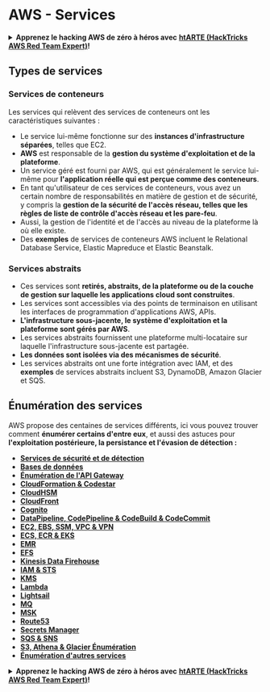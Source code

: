 # AWS - Services

<details>

<summary><strong>Apprenez le hacking AWS de zéro à héros avec</strong> <a href="https://training.hacktricks.xyz/courses/arte"><strong>htARTE (HackTricks AWS Red Team Expert)</strong></a><strong>!</strong></summary>

Autres moyens de soutenir HackTricks :

* Si vous souhaitez voir votre **entreprise annoncée dans HackTricks** ou **télécharger HackTricks en PDF**, consultez les [**PLANS D'ABONNEMENT**](https://github.com/sponsors/carlospolop) !
* Obtenez le [**swag officiel PEASS & HackTricks**](https://peass.creator-spring.com)
* Découvrez [**La Famille PEASS**](https://opensea.io/collection/the-peass-family), notre collection de [**NFTs exclusifs**](https://opensea.io/collection/the-peass-family)
* **Rejoignez le** 💬 [**groupe Discord**](https://discord.gg/hRep4RUj7f) ou le [**groupe telegram**](https://t.me/peass) ou **suivez** moi sur **Twitter** 🐦 [**@carlospolopm**](https://twitter.com/carlospolopm)**.**
* **Partagez vos astuces de hacking en soumettant des PRs aux dépôts github** [**HackTricks**](https://github.com/carlospolop/hacktricks) et [**HackTricks Cloud**](https://github.com/carlospolop/hacktricks-cloud).

</details>

## Types de services

### Services de conteneurs

Les services qui relèvent des services de conteneurs ont les caractéristiques suivantes :

* Le service lui-même fonctionne sur des **instances d'infrastructure séparées**, telles que EC2.
* **AWS** est responsable de la **gestion du système d'exploitation et de la plateforme**.
* Un service géré est fourni par AWS, qui est généralement le service lui-même pour **l'application réelle qui est perçue comme des conteneurs**.
* En tant qu'utilisateur de ces services de conteneurs, vous avez un certain nombre de responsabilités en matière de gestion et de sécurité, y compris la **gestion de la sécurité de l'accès réseau, telles que les règles de liste de contrôle d'accès réseau et les pare-feu**.
* Aussi, la gestion de l'identité et de l'accès au niveau de la plateforme là où elle existe.
* Des **exemples** de services de conteneurs AWS incluent le Relational Database Service, Elastic Mapreduce et Elastic Beanstalk.

### Services abstraits

* Ces services sont **retirés, abstraits, de la plateforme ou de la couche de gestion sur laquelle les applications cloud sont construites**.
* Les services sont accessibles via des points de terminaison en utilisant les interfaces de programmation d'applications AWS, APIs.
* **L'infrastructure sous-jacente, le système d'exploitation et la plateforme sont gérés par AWS**.
* Les services abstraits fournissent une plateforme multi-locataire sur laquelle l'infrastructure sous-jacente est partagée.
* **Les données sont isolées via des mécanismes de sécurité**.
* Les services abstraits ont une forte intégration avec IAM, et des **exemples** de services abstraits incluent S3, DynamoDB, Amazon Glacier et SQS.

## Énumération des services

AWS propose des centaines de services différents, ici vous pouvez trouver comment **énumérer certains d'entre eux**, et aussi des astuces pour **l'exploitation postérieure, la persistance et l'évasion de détection :**

* [**Services de sécurité et de détection**](aws-security-and-detection-services/)
* [**Bases de données**](broken-reference)
* [**Énumération de l'API Gateway**](aws-api-gateway-enum.md)
* [**CloudFormation & Codestar**](aws-cloudformation-and-codestar-enum.md)
* [**CloudHSM**](aws-cloudhsm-enum.md)
* [**CloudFront**](aws-cloudfront-enum.md)
* [**Cognito**](aws-cognito-enum/)
* [**DataPipeline, CodePipeline & CodeBuild & CodeCommit**](aws-datapipeline-codepipeline-codebuild-and-codecommit.md)
* [**EC2, EBS, SSM, VPC & VPN**](aws-ec2-ebs-elb-ssm-vpc-and-vpn-enum/)
* [**ECS, ECR & EKS**](aws-eks-enum.md)
* [**EMR**](aws-emr-enum.md)
* [**EFS**](aws-efs-enum.md)
* [**Kinesis Data Firehouse**](../../aws-pentesting/aws-services/aws-kinesis-data-firehose-enum.md)
* [**IAM & STS**](aws-iam-enum.md)
* [**KMS**](aws-kms-enum.md)
* [**Lambda**](aws-lambda-enum.md)
* [**Lightsail**](aws-lightsail-enum.md)
* [**MQ**](aws-mq-enum.md)
* [**MSK**](aws-msk-enum.md)
* [**Route53**](aws-route53-enum.md)
* [**Secrets Manager**](aws-secrets-manager-enum.md)
* [**SQS & SNS**](aws-sqs-and-sns-enum.md)
* [**S3, Athena & Glacier Énumération**](../../aws-pentesting/aws-services/aws-s3-athena-and-glacier-enum.md)
* [**Énumération d'autres services**](broken-reference/)

<details>

<summary><strong>Apprenez le hacking AWS de zéro à héros avec</strong> <a href="https://training.hacktricks.xyz/courses/arte"><strong>htARTE (HackTricks AWS Red Team Expert)</strong></a><strong>!</strong></summary>

Autres moyens de soutenir HackTricks :

* Si vous souhaitez voir votre **entreprise annoncée dans HackTricks** ou **télécharger HackTricks en PDF**, consultez les [**PLANS D'ABONNEMENT**](https://github.com/sponsors/carlospolop) !
* Obtenez le [**swag officiel PEASS & HackTricks**](https://peass.creator-spring.com)
* Découvrez [**La Famille PEASS**](https://opensea.io/collection/the-peass-family), notre collection de [**NFTs exclusifs**](https://opensea.io/collection/the-peass-family)
* **Rejoignez le** 💬 [**groupe Discord**](https://discord.gg/hRep4RUj7f) ou le [**groupe telegram**](https://t.me/peass) ou **suivez** moi sur **Twitter** 🐦 [**@carlospolopm**](https://twitter.com/carlospolopm)**.**
* **Partagez vos astuces de hacking en soumettant des PRs aux dépôts github** [**HackTricks**](https://github.com/carlospolop/hacktricks) et [**HackTricks Cloud**](https://github.com/carlospolop/hacktricks-cloud).

</details>
